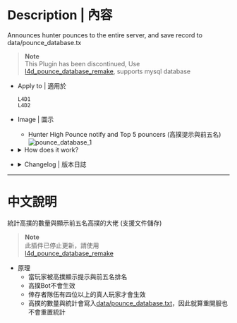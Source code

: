 # Description | 內容
Announces hunter pounces to the entire server, and save record to data/pounce_database.tx

> __Note__ <br/>
This Plugin has been discontinued, Use 
<br/>[l4d_pounce_database_remake](https://github.com/fbef0102/Game-Private_Plugin/tree/main/L4D_%E6%8F%92%E4%BB%B6/Hunter_Hunter/l4d_pounce_database_remake), supports mysql database

* Apply to | 適用於
    ```
    L4D1
    L4D2
    ```

* Image | 圖示
	* Hunter High Pounce notify and Top 5 pouncers (高撲提示與前五名)
    <br/>![pounce_database_1](image/pounce_database_1.jpg)

* <details><summary>How does it work?</summary>

	* When hunter player does 25 high pounce damage, announces to the entire server
	* And save record to [data/pounce_database.txt](data/pounce_database.txt)
</details>

* <details><summary>Changelog | 版本日誌</summary>

	* Archived (2025-1-10)
		* This Plugin has been discontinued

	* v1.3 (2023-6-12)
		* Fix out of memory error

	* v1.2
        * Initial Release
</details>

- - - -
# 中文說明
統計高撲的數量與顯示前五名高撲的大佬 (支援文件儲存)

> __Note__ <br/>
此插件已停止更新，請使用
<br/>[l4d_pounce_database_remake](https://github.com/fbef0102/Game-Private_Plugin/tree/main/L4D_%E6%8F%92%E4%BB%B6/Hunter_Hunter/l4d_pounce_database_remake)

* 原理
	* 當玩家被高撲顯示提示與前五名排名
	* 高撲Bot不會生效
	* 倖存者隊伍有四位以上的真人玩家才會生效
	* 高撲的數量與統計會寫入[data/pounce_database.txt](data/pounce_database.txt)，因此就算重開服也不會重置統計